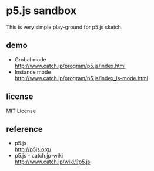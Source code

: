 # p5.js sandbox

This is very simple play-ground for p5.js sketch.


## demo

- Grobal mode  
  http://www.catch.jp/program/p5.js/index.html
- Instance mode  
  http://www.catch.jp/program/p5.js/index_ls-mode.html


## license

MIT License


## reference

- p5.js  
  http://p5js.org/
- p5.js - catch.jp-wiki  
  http://www.catch.jp/wiki/?p5.js


